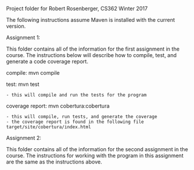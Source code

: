 Project folder for Robert Rosenberger, CS362 Winter 2017


The following instructions assume Maven is installed with
the current version.


Assignment 1:

This folder contains all of the information for the first
assignment in the course. The instructions below will
describe how to compile, test, and generate a code
coverage report.

compile:
	mvn compile
	
test:
	mvn test
	
	- this will compile and run the tests for the program
	
coverage report:
	mvn cobertura:cobertura
	
	- this will compile, run tests, and generate the coverage
	- the coverage report is found in the following file
	target/site/cobertura/index.html
	
	
Assignment 2:

This folder contains all of the information for the second
assignment in the course. The instructions for working with
the program in this assignment are the same as the
instructions above.




